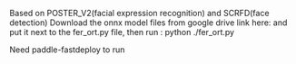 Based on POSTER_V2(facial expression recognition) and SCRFD(face detection)
Download the onnx model files from google drive link here: and put it next to the fer_ort.py file, 
then run :
python ./fer_ort.py

Need paddle-fastdeploy to run
